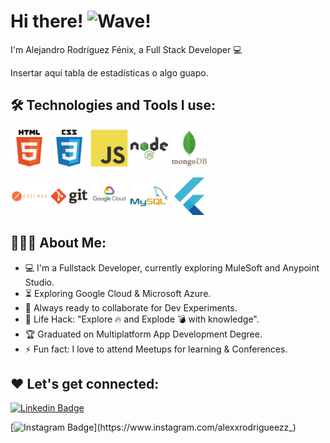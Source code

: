# Hi there! <img src="https://user-images.githubusercontent.com/42378118/110234147-e3259600-7f4e-11eb-95be-0c4047144dea.gif" alt="Wave!" width="30" height="30">

I'm Alejandro Rodríguez Fénix, a Full Stack Developer 💻

<!-- ![coding](https://camo.githubusercontent.com/5352b6b2b973a416adb9f788796e6e861e6ff286d2d83780df8ef7d90d4ca349/68747470733a2f2f6d656469612e67697068792e636f6d2f6d656469612f53576f536b4e36447854737a71494b6071762f67697068792e676966) --> Insertar aquí tabla de estadísticas o algo guapo.

## 🛠️ Technologies and Tools I use:

<img src="https://raw.githubusercontent.com/devicons/devicon/master/icons/html5/html5-original-wordmark.svg" width="60" height="60"> <img src="https://raw.githubusercontent.com/devicons/devicon/master/icons/css3/css3-original-wordmark.svg" width="60" height="60">  <img src="https://raw.githubusercontent.com/devicons/devicon/master/icons/javascript/javascript-original.svg" width="60" height="60"> <img src="https://raw.githubusercontent.com/devicons/devicon/master/icons/nodejs/nodejs-original-wordmark.svg" width="60" height="60">  <img src="https://raw.githubusercontent.com/devicons/devicon/master/icons/mongodb/mongodb-original-wordmark.svg" width="60" height="60"> 

<img src="https://raw.githubusercontent.com/devicons/devicon/master/icons/postman/postman-original-wordmark.svg" width="60" height="60"> <img src="https://raw.githubusercontent.com/devicons/devicon/master/icons/git/git-original-wordmark.svg" width="60" height="60"> <img src="https://raw.githubusercontent.com/devicons/devicon/master/icons/googlecloud/googlecloud-original-wordmark.svg" width="60" height="60"> <img src="https://raw.githubusercontent.com/devicons/devicon/master/icons/mysql/mysql-original-wordmark.svg" width="60" height="60"> <img src="https://raw.githubusercontent.com/devicons/devicon/master/icons/flutter/flutter-original.svg" width="60" height="60"> 
<!--   <img src="https://raw.githubusercontent.com/devicons/devicon/master/icons/laravel/laravel-plain-wordmark.svg" width="60" height="60">   -->


## 👨🏻‍💻 About Me:
- 💻 I'm a Fullstack Developer, currently exploring MuleSoft and Anypoint Studio.
- ⏳ Exploring Google Cloud & Microsoft Azure.
- 🚀 Always ready to collaborate for Dev Experiments.
- 🎯 Life Hack: "Explore 🔥 and Explode 💣 with knowledge".
- 🏆 Graduated on Multiplatform App Development Degree.
- ⚡ Fun fact: I love to attend Meetups for learning & Conferences.

## ❤️ Let's get connected:
[![Linkedin Badge](https://img.shields.io/badge/-LinkedIn-blue?style=flat-square&logo=Linkedin&logoColor=white&link=https://www.linkedin.com/in/alejandro-rodriguez-fenix-09861a297/)]([https://www.linkedin.com/in/alejandro-rodríguez-fénix/](https://www.linkedin.com/in/alejandro-rodriguez-fenix-09861a297/))
<!-- [![Twitter Badge](https://img.shields.io/badge/-Twitter-1DA1F2?style=flat-square&logo=Twitter&logoColor=white&link=https://twitter.com/alejandrofenix)](https://twitter.com/alejandrofenix) -->
<!-- [![Facebook Badge](https://img.shields.io/badge/-Facebook-4267B2?style=flat-square&logo=Facebook&logoColor=white&link=https://www.facebook.com/alejandro.rodriguezfenix)](https://www.facebook.com/alejandro.rodriguezfenix) --> 
[![Instagram Badge](https://img.shields.io/badge/-Instagram-E4405F?style=flat-square&logo=Instagram&logoColor=white&link=https://www.instagram.com/alexxrodrigueezz_)](https://www.instagram.com/alexxrodrigueezz_)
